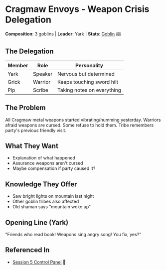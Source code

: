 # Cragmaw Envoys - Weapon Crisis Delegation
**Composition**: 3 goblins | **Leader**: Yark | **Stats**: [Goblin](https://www.dndbeyond.com/monsters/16907-goblin) 🕮

## The Delegation
| Member | Role | Personality |
|--------|------|-------------|
| Yark | Speaker | Nervous but determined |
| Grick | Warrior | Keeps touching sword hilt |
| Pip | Scribe | Taking notes on everything |

## The Problem
All Cragmaw metal weapons started vibrating/humming yesterday.
Warriors afraid weapons are cursed. Some refuse to hold them.
Tribe remembers party's previous friendly visit.

## What They Want
- Explanation of what happened
- Assurance weapons aren't cursed
- Maybe compensation if party caused it?

## Knowledge They Offer
- Saw bright lights on mountain last night
- Other goblin tribes also affected
- Old shaman says "mountain woke up"

## Opening Line (Yark)
"Friends who read book! Weapons sing angry song! You fix, yes?"

## Referenced In
- [Session 5 Control Panel](../../../notes/session-5/00-INDEX.md) 📍